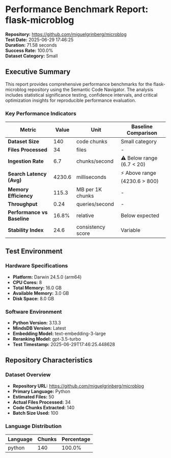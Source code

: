 # Performance Benchmark Report: flask-microblog

**Repository:** https://github.com/miguelgrinberg/microblog  
**Test Date:** 2025-06-29 17:46:25  
**Duration:** 71.58 seconds  
**Success Rate:** 100.0%  
**Dataset Category:** Small

## Executive Summary

This report provides comprehensive performance benchmarks for the flask-microblog repository using the Semantic Code Navigator. The analysis includes statistical significance testing, confidence intervals, and critical optimization insights for reproducible performance evaluation.

### Key Performance Indicators

| Metric | Value | Unit | Baseline Comparison |
|--------|-------|------|-------------------|
| **Dataset Size** | 140 | code chunks | Small category |
| **Files Processed** | 34 | files | - |
| **Ingestion Rate** | 6.7 | chunks/second | ⚠ Below range (6.7 < 20) |
| **Search Latency (Avg)** | 4230.6 | milliseconds | ⚡ Above range (4230.6 > 800) |
| **Memory Efficiency** | 115.3 | MB per 1K chunks | - |
| **Throughput** | 0.24 | queries/second | - |
| **Performance vs Baseline** | 16.8% | relative | Below expected |
| **Stability Index** | 24.6 | consistency score | Variable |

## Test Environment

### Hardware Specifications
- **Platform:** Darwin 24.5.0 (arm64)
- **CPU Cores:** 8
- **Total Memory:** 16.0 GB
- **Available Memory:** 3.0 GB
- **Disk Space:** 8.0 GB

### Software Environment
- **Python Version:** 3.13.3
- **MindsDB Version:** Latest
- **Embedding Model:** text-embedding-3-large
- **Reranking Model:** gpt-3.5-turbo
- **Test Timestamp:** 2025-06-29T17:46:25.448628

## Repository Characteristics

### Dataset Overview
- **Repository URL:** https://github.com/miguelgrinberg/microblog
- **Primary Language:** Python
- **Estimated Files:** 50
- **Actual Files Processed:** 34
- **Code Chunks Extracted:** 140
- **Batch Size Used:** 100

### Language Distribution
| Language | Chunks | Percentage |
|----------|--------|------------|
| python | 140 | 100.0% |
